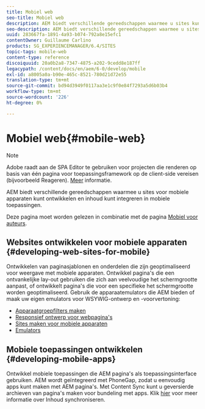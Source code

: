 ```yaml
---
title: Mobiel web
seo-title: Mobiel web
description: AEM biedt verschillende gereedschappen waarmee u sites kunt ontwikkelen voor mobiele apparaten en uw inhoud kunt integreren in mobiele toepassingen
seo-description: AEM biedt verschillende gereedschappen waarmee u sites kunt ontwikkelen voor mobiele apparaten en uw inhoud kunt integreren in mobiele toepassingen
uuid: 283667fa-1891-4a93-b074-792a8e15efc1
contentOwner: Guillaume Carlino
products: SG_EXPERIENCEMANAGER/6.4/SITES
topic-tags: mobile-web
content-type: reference
discoiquuid: 20a0b2a8-7347-4875-a202-9cedd8e187ff
legacypath: /content/docs/en/aem/6-0/develop/mobile
exl-id: a8005a0a-b90e-465c-8521-780d21d72e55
translation-type: tm+mt
source-git-commit: bd94d3949f0117aa3e1c9f0e84f7293a5d6b03b4
workflow-type: tm+mt
source-wordcount: '226'
ht-degree: 0%

---
```


# Mobiel web{#mobile-web}

>[!NOTE]
>
>Adobe raadt aan de SPA Editor te gebruiken voor projecten die renderen op basis van één pagina voor toepassingsframework op de client-side vereisen (bijvoorbeeld Reageren). [Meer](/help/sites-developing/spa-overview.md) informatie.

AEM biedt verschillende gereedschappen waarmee u sites voor mobiele apparaten kunt ontwikkelen en inhoud kunt integreren in mobiele toepassingen.

Deze pagina moet worden gelezen in combinatie met de pagina [Mobiel voor auteurs](/help/sites-authoring/mobile.md).

## Websites ontwikkelen voor mobiele apparaten {#developing-web-sites-for-mobile}

Ontwikkelen van paginasjablonen en onderdelen die zijn geoptimaliseerd voor weergave met mobiele apparaten. Ontwikkel pagina&#39;s die een ontvankelijke lay-out gebruiken die zich aan veelvoudige het schermgrootte aanpast, of ontwikkelt pagina&#39;s die voor een specifieke het schermgrootte worden geoptimaliseerd. Gebruik de apparaatemulators die AEM bieden of maak uw eigen emulators voor WSYWIG-ontwerp en -voorvertoning:

* [Apparaatgroepfilters maken](/help/sites-developing/groupfilters.md)
* [Responsief ontwerp voor webpagina&#39;s](/help/sites-developing/responsive.md)
* [Sites maken voor mobiele apparaten](/help/sites-developing/mobile.md)
* [Emulators](/help/sites-developing/emulators.md)

## Mobiele toepassingen ontwikkelen {#developing-mobile-apps}

Ontwikkel mobiele toepassingen die AEM pagina&#39;s als toepassingsinterface gebruiken. AEM wordt geïntegreerd met PhoneGap, zodat u eenvoudig apps kunt maken met AEM pagina&#39;s. Met Content Sync kunt u geversierde archieven van pagina&#39;s maken voor bundeling met apps. Klik [hier](/help/mobile/phonegap-contentsync.md) voor meer informatie over Inhoud synchroniseren.
